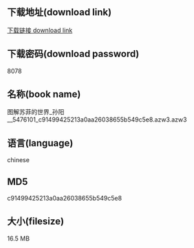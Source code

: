 ## 下载地址(download link)
[下载链接 download link](https://voluble-croquembouche-d321dc.netlify.app/?s=%E5%9B%BE%E8%A7%A3%E8%8B%8F%E8%8F%B2%E7%9A%84%E4%B8%96%E7%95%8C_%E5%AD%99%E9%98%B3__5476101_c91499425213a0aa26038655b549c5e8.azw3)

## 下载密码(download password)
8078

## 名称(book name)
图解苏菲的世界_孙阳__5476101_c91499425213a0aa26038655b549c5e8.azw3.azw3

## 语言(language)
chinese

## MD5
c91499425213a0aa26038655b549c5e8

## 大小(filesize)
16.5 MB

